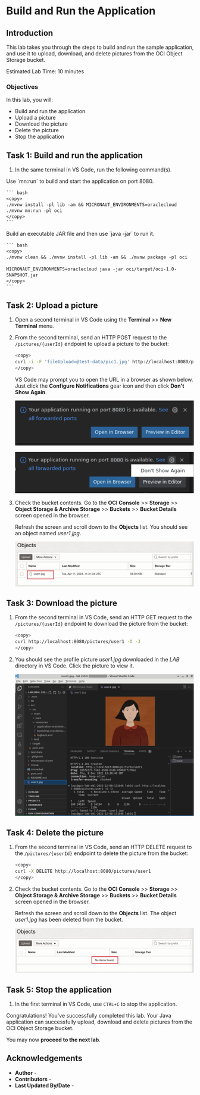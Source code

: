 # Build and Run the Application

## Introduction

This lab takes you through the steps to build and run the sample application, and use it to upload, download, and delete pictures from the OCI Object Storage bucket.

Estimated Lab Time: 10 minutes

### Objectives

In this lab, you will:

* Build and run the application
* Upload a picture
* Download the picture
* Delete the picture
* Stop the application

## Task 1: Build and run the application

1. In the same terminal in VS Code, run the following command(s).

<if type="mn_run">
   Use `mn:run` to build and start the application on port 8080.

	``` bash
	<copy>
	./mvnw install -pl lib -am && MICRONAUT_ENVIRONMENTS=oraclecloud ./mvnw mn:run -pl oci
	</copy>
	```
</if>

<if type="jar">
   Build an executable JAR file and then use `java -jar` to run it.

	``` bash
	<copy>
	./mvnw clean && ./mvnw install -pl lib -am && ./mvnw package -pl oci

	MICRONAUT_ENVIRONMENTS=oraclecloud java -jar oci/target/oci-1.0-SNAPSHOT.jar
	</copy>
	```
</if>

## Task 2: Upload a picture

1. Open a second terminal in VS Code using the **Terminal** >> **New Terminal** menu.

2. From the second terminal, send an HTTP POST request to the `/pictures/{userId}` endpoint to upload a picture to the bucket:

	``` bash
	<copy>
	curl -i -F 'fileUpload=@test-data/pic1.jpg' http://localhost:8080/pictures/user1
	</copy>
	```

   VS Code may prompt you to open the URL in a browser as shown below. Just click the **Configure Notifications** gear icon and then click **Don't Show Again**.

   ![VS Code Ports](images/vscode-ports.png)

   ![VS Code Don't Show Again](images/vscode-dont-show-again.png)

3. Check the bucket contents. Go to the **OCI Console** >> **Storage** >> **Object Storage & Archive Storage** >> **Buckets** >> **Bucket Details** screen opened in the browser.

   Refresh the screen and scroll down to the **Objects** list. You should see an object named _user1.jpg_.

   ![Objects List](images/objects-list-user1.jpg)

## Task 3: Download the picture

1. From the second terminal in VS Code, send an HTTP GET request to the `/pictures/{userId}` endpoint to download the picture from the bucket:

	``` bash
	<copy>
	curl http://localhost:8080/pictures/user1 -O -J
	</copy>
	```

2. You should see the profile picture _user1.jpg_ downloaded in the _LAB_ directory in VS Code. Click the picture to view it.

   ![View Picture](./images/view-pic-user1.jpg)

## Task 4: Delete the picture

1. From the second terminal in VS Code, send an HTTP DELETE request to the `/pictures/{userId}` endpoint to delete the picture from the bucket:

	``` bash
	<copy>
	curl -X DELETE http://localhost:8080/pictures/user1
	</copy>
	```

2. Check the bucket contents. Go to the **OCI Console** >> **Storage** >> **Object Storage & Archive Storage** >> **Buckets** >> **Bucket Details** screen opened in the browser.

   Refresh the screen and scroll down to the **Objects** list. The object _user1.jpg_ has been deleted from the bucket.

   ![Objects List](./images/objects-list-empty.jpg)

## Task 5: Stop the application

1. In the first terminal in VS Code, use `CTRL+C` to stop the application.

Congratulations! You've successfully completed this lab. Your Java application can successfully upload, download and delete pictures from the OCI Object Storage bucket.

You may now **proceed to the next lab**.

## Acknowledgements

* **Author** - [](var:author)
* **Contributors** - [](var:contributors)
* **Last Updated By/Date** - [](var:last_updated)
